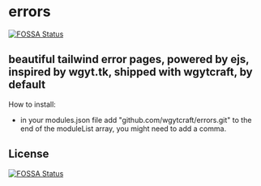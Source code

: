 # errors
[![FOSSA Status](https://app.fossa.com/api/projects/git%2Bgithub.com%2Fwgytcraft%2Ferrors.svg?type=shield)](https://app.fossa.com/projects/git%2Bgithub.com%2Fwgytcraft%2Ferrors?ref=badge_shield)

## beautiful tailwind error pages, powered by ejs, inspired by wgyt.tk, shipped with wgytcraft, by default
How to install:
- in your modules.json file add "github.com/wgytcraft/errors.git" to the end of the moduleList array, you might need to add a comma.
## License
[![FOSSA Status](https://app.fossa.com/api/projects/git%2Bgithub.com%2Fwgytcraft%2Ferrors.svg?type=large)](https://app.fossa.com/projects/git%2Bgithub.com%2Fwgytcraft%2Ferrors?ref=badge_large)